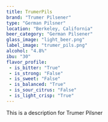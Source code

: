 ```yaml
---
title: TrumerPils
brand: "Trumer Pilsener"
type: "German Pilsner"
location: "Berkeley, California"
beer_category: "German Pilsener"
glass_image: "light_beer.png"
label_image: "trumer_pils.png"
alcohol: "4.8%"
ibu: "30"
flavor_profile:
 - is_bitter: "True"
 - is_strong: "False"
 - is_sweet: "False"
 - is_balanced: "True"
 - is_sour_citrus: "False"
 - is_light_crisp: "True"
---
```


This is a description for Trumer Pilsner